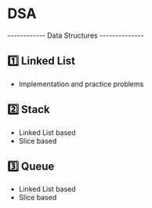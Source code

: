 # DSA

------------ Data Structures --------------

## 1️⃣ Linked List

- Implementation and practice problems

## 2️⃣ Stack

- Linked List based
- Slice based

## 3️⃣ Queue

- Linked List based
- Slice based
